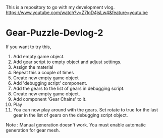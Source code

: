 This is a repository to go with my development vlog.
https://www.youtube.com/watch?v=Z7IqD4jsLw4&feature=youtu.be
# Gear-Puzzle-Devlog-2
 
 If you want to try this, 
 1. Add empty game object.
 2. Add gear script to empty object and adjust settings.
 3. Assign the material
 4. Repeat this a couple of times
 5. Create new empty game object
 6. Add 'debugging script' component.
 7. Add the gears to the list of gears in debugging script.
 8. Create new empty game object.
 9. Add component 'Gear Chains' to it.
 10. Play
 11. You can now play around with the gears. Set rotate to true for the last gear in the list of gears on the debugging script object.

Note : Manual generation doesn't work. You must enable automatic generation for gear mesh.
